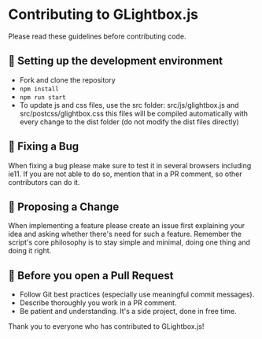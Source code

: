 # Contributing to GLightbox.js

Please read these guidelines before contributing code.

## :nut_and_bolt: Setting up the development environment
- Fork and clone the repository
- `npm install`
- `npm run start`
- To update js and css files, use the src folder: src/js/glightbox.js and src/postcss/glightbox.css this files will be compiled automatically with every change to the dist folder (do not modify the dist files directly)

## :bug: Fixing a Bug
When fixing a bug please make sure to test it in several browsers including ie11. If you are not able to do so, mention that in a PR comment, so other contributors can do it.

## :tada: Proposing a Change
When implementing a feature please create an issue first explaining your idea and asking whether there's need for such a feature.
Remember the script's core philosophy is to stay simple and minimal, doing one thing and doing it right.

## :pencil: Before you open a Pull Request
- Follow Git best practices (especially use meaningful commit messages).
- Describe thoroughly you work in a PR comment.
- Be patient and understanding. It's a side project, done in free time.

Thank you to everyone who has contributed to GLightbox.js!